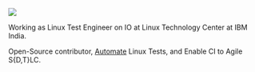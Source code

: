 
![](https://avatars0.githubusercontent.com/u/16101053?s=160&v=4)

Working as Linux Test Engineer on IO at Linux Technology Center at IBM India.

Open-Source contributor, [Automate](https://github.com/narasimhan-v) Linux Tests, and Enable CI to Agile S{D,T}LC.
